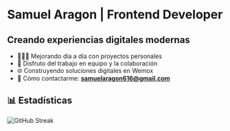 # Samuel Aragon | Frontend Developer
## Creando experiencias digitales modernas

- 👨🏽‍💻 Mejorando día a día con proyectos personales
- 👥 Disfruto del trabajo en equipo y la colaboración
- 🌐 Construyendo soluciones digitales en Wemox
- 📩 Cómo contactarme: **samuelaragon616@gmail.com**


## 📊 Estadísticas

![GitHub Streak](https://github-readme-streak-stats.herokuapp.com?user=samuelarag1&theme=dark&hide_border=true&locale=es&date_format=j%20M%5B%20Y%5D)
